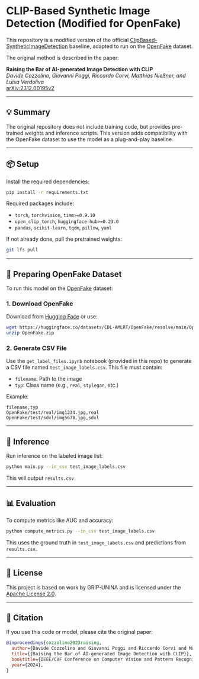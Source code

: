 # CLIP-Based Synthetic Image Detection (Modified for OpenFake)

This repository is a modified version of the official [ClipBased-SyntheticImageDetection](https://github.com/grip-unina/ClipBased-SyntheticImageDetection) baseline, adapted to run on the [OpenFake](https://huggingface.co/datasets/CDL-AMLRT/OpenFake) dataset.

The original method is described in the paper:

**Raising the Bar of AI-generated Image Detection with CLIP**  
*Davide Cozzolino, Giovanni Poggi, Riccardo Corvi, Matthias Nießner, and Luisa Verdoliva*  
[arXiv:2312.00195v2](https://arxiv.org/abs/2312.00195v2)

---

## 💡 Summary

The original repository does not include training code, but provides pre-trained weights and inference scripts. This version adds compatibility with the OpenFake dataset to use the model as a plug-and-play baseline.

---

## 📦 Setup

Install the required dependencies:

```bash
pip install -r requirements.txt
````

Required packages include:

* `torch`, `torchvision`, `timm>=0.9.10`
* `open_clip_torch`, `huggingface-hub>=0.23.0`
* `pandas`, `scikit-learn`, `tqdm`, `pillow`, `yaml`

If not already done, pull the pretrained weights:

```bash
git lfs pull
```

---

## 📂 Preparing OpenFake Dataset

To run this model on the [OpenFake](https://huggingface.co/datasets/CDL-AMLRT/OpenFake) dataset:

### 1. Download OpenFake

Download from [Hugging Face](https://huggingface.co/datasets/CDL-AMLRT/OpenFake) or use:

```bash
wget https://huggingface.co/datasets/CDL-AMLRT/OpenFake/resolve/main/OpenFake.zip
unzip OpenFake.zip
```

### 2. Generate CSV File

Use the `get_label_files.ipynb` notebook (provided in this repo) to generate a CSV file named `test_image_labels.csv`. This file must contain:

* `filename`: Path to the image
* `typ`: Class name (e.g., `real`, `stylegan`, etc.)

Example:

```
filename,typ
OpenFake/test/real/img1234.jpg,real
OpenFake/test/sdxl/img5678.jpg,sdxl
```

---

## 🚀 Inference

Run inference on the labeled image list:

```bash
python main.py --in_csv test_image_labels.csv
```

This will output `results.csv`

---

## 📊 Evaluation

To compute metrics like AUC and accuracy:

```bash
python compute_metrics.py --in_csv test_image_labels.csv
```

This uses the ground truth in `test_image_labels.csv` and predictions from `results.csv`.

---

## 📄 License

This project is based on work by GRIP-UNINA and is licensed under the [Apache License 2.0](http://www.apache.org/licenses/LICENSE-2.0).

---

## 🔗 Citation

If you use this code or model, please cite the original paper:

```bibtex
@inproceedings{cozzolino2023raising,
  author={Davide Cozzolino and Giovanni Poggi and Riccardo Corvi and Matthias Nießner and Luisa Verdoliva},
  title={{Raising the Bar of AI-generated Image Detection with CLIP}}, 
  booktitle={IEEE/CVF Conference on Computer Vision and Pattern Recognition Workshops (CVPRW)},
  year={2024},
}
```
